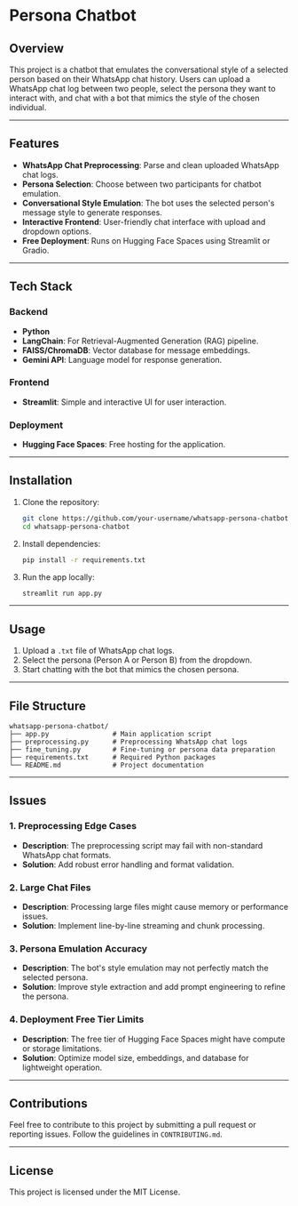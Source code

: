 # Persona Chatbot

## Overview
This project is a chatbot that emulates the conversational style of a selected person based on their WhatsApp chat history. Users can upload a WhatsApp chat log between two people, select the persona they want to interact with, and chat with a bot that mimics the style of the chosen individual.

---

## Features
- **WhatsApp Chat Preprocessing**: Parse and clean uploaded WhatsApp chat logs.
- **Persona Selection**: Choose between two participants for chatbot emulation.
- **Conversational Style Emulation**: The bot uses the selected person's message style to generate responses.
- **Interactive Frontend**: User-friendly chat interface with upload and dropdown options.
- **Free Deployment**: Runs on Hugging Face Spaces using Streamlit or Gradio.

---

## Tech Stack
### Backend
- **Python**
- **LangChain**: For Retrieval-Augmented Generation (RAG) pipeline.
- **FAISS/ChromaDB**: Vector database for message embeddings.
- **Gemini API**: Language model for response generation.

### Frontend
- **Streamlit**: Simple and interactive UI for user interaction.

### Deployment
- **Hugging Face Spaces**: Free hosting for the application.

---

## Installation
1. Clone the repository:
   ```bash
   git clone https://github.com/your-username/whatsapp-persona-chatbot.git
   cd whatsapp-persona-chatbot
   ```

2. Install dependencies:
   ```bash
   pip install -r requirements.txt
   ```

3. Run the app locally:
   ```bash
   streamlit run app.py
   ```

---

## Usage
1. Upload a `.txt` file of WhatsApp chat logs.
2. Select the persona (Person A or Person B) from the dropdown.
3. Start chatting with the bot that mimics the chosen persona.

---

## File Structure
```
whatsapp-persona-chatbot/
├── app.py                # Main application script
├── preprocessing.py      # Preprocessing WhatsApp chat logs
├── fine_tuning.py        # Fine-tuning or persona data preparation
├── requirements.txt      # Required Python packages
└── README.md             # Project documentation
```

---

## Issues

### 1. Preprocessing Edge Cases
- **Description**: The preprocessing script may fail with non-standard WhatsApp chat formats.
- **Solution**: Add robust error handling and format validation.

### 2. Large Chat Files
- **Description**: Processing large files might cause memory or performance issues.
- **Solution**: Implement line-by-line streaming and chunk processing.

### 3. Persona Emulation Accuracy
- **Description**: The bot's style emulation may not perfectly match the selected persona.
- **Solution**: Improve style extraction and add prompt engineering to refine the persona.

### 4. Deployment Free Tier Limits
- **Description**: The free tier of Hugging Face Spaces might have compute or storage limitations.
- **Solution**: Optimize model size, embeddings, and database for lightweight operation.

---

## Contributions
Feel free to contribute to this project by submitting a pull request or reporting issues. Follow the guidelines in `CONTRIBUTING.md`.

---

## License
This project is licensed under the MIT License.
